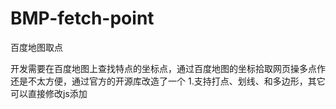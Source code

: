 # BMP-fetch-point
百度地图取点

开发需要在百度地图上查找特点的坐标点，通过百度地图的坐标拾取网页操多点作还是不太方便，通过官方的开源库改造了一个
1.支持打点、划线、和多边形，其它可以直接修改js添加
